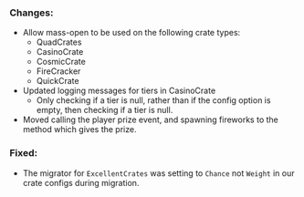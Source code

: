 ### Changes:
- Allow mass-open to be used on the following crate types:
  - QuadCrates
  - CasinoCrate
  - CosmicCrate
  - FireCracker
  - QuickCrate
- Updated logging messages for tiers in CasinoCrate
  - Only checking if a tier is null, rather than if the config option is empty, then checking if a tier is null.
- Moved calling the player prize event, and spawning fireworks to the method which gives the prize.

### Fixed:
- The migrator for `ExcellentCrates` was setting to `Chance` not `Weight` in our crate configs during migration.